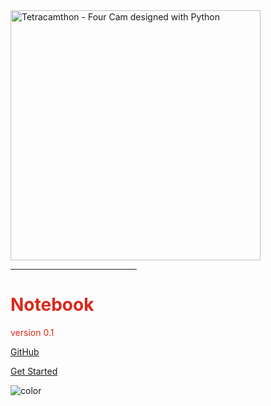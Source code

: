 <img src="https://ws3.sinaimg.cn/large/006tNc79gy1g3251xmbx7j31c006w76p.jpg" width="400px" alt="Tetracamthon - Four Cam designed with Python">

<hr style='width:40%; border-color:#da291c;'>
<h1 style="color: #da291c">Notebook</h1>
<p style="color: #da291c">version 0.1</p>


[GitHub](https://github.com/John-Qu/tetracamthon)

[Get Started](#docsify)

<!-- background color -->
![color](#ffffff)
